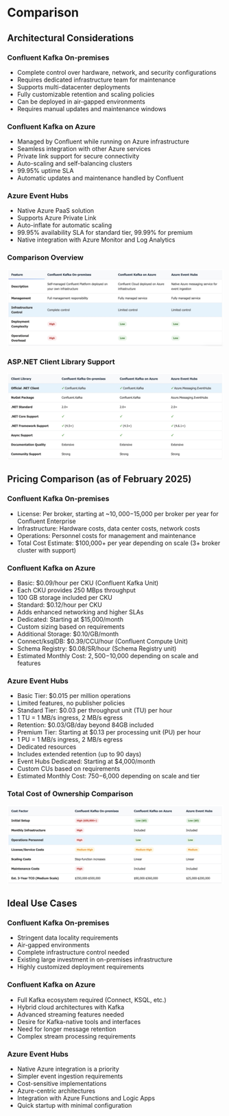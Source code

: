 # Comparison

## Architectural Considerations

### Confluent Kafka On-premises

- Complete control over hardware, network, and security configurations
- Requires dedicated infrastructure team for maintenance
- Supports multi-datacenter deployments
- Fully customizable retention and scaling policies
- Can be deployed in air-gapped environments
- Requires manual updates and maintenance windows

### Confluent Kafka on Azure

- Managed by Confluent while running on Azure infrastructure
- Seamless integration with other Azure services
- Private link support for secure connectivity
- Auto-scaling and self-balancing clusters
- 99.95% uptime SLA
- Automatic updates and maintenance handled by Confluent

### Azure Event Hubs

- Native Azure PaaS solution
- Supports Azure Private Link
- Auto-inflate for automatic scaling
- 99.95% availability SLA for standard tier, 99.99% for premium
- Native integration with Azure Monitor and Log Analytics

### Comparison Overview

![Comparison Overview](../../media/Screenshot%202025-02-27%20at%206.55.15%20PM.jpg)

### ASP.NET Client Library Support

![ASP.NET Client Library Support](../../media/Screenshot%202025-02-27%20at%206.55.54%20PM.jpg)

## Pricing Comparison (as of February 2025)

### Confluent Kafka On-premises

- License: Per broker, starting at ~$10,000-$15,000 per broker per year for Confluent Enterprise
- Infrastructure: Hardware costs, data center costs, network costs
- Operations: Personnel costs for management and maintenance
- Total Cost Estimate: $100,000+ per year depending on scale (3+ broker cluster with support)

### Confluent Kafka on Azure

- Basic: $0.09/hour per CKU (Confluent Kafka Unit)
- Each CKU provides 250 MBps throughput
- 100 GB storage included per CKU
- Standard: $0.12/hour per CKU
- Adds enhanced networking and higher SLAs
- Dedicated: Starting at $15,000/month
- Custom sizing based on requirements
- Additional Storage: $0.10/GB/month
- Connect/ksqlDB: $0.39/CCU/hour (Confluent Compute Unit)
- Schema Registry: $0.08/SR/hour (Schema Registry unit)
- Estimated Monthly Cost: $2,500-$10,000 depending on scale and features

### Azure Event Hubs

- Basic Tier: $0.015 per million operations
- Limited features, no publisher policies
- Standard Tier: $0.03 per throughput unit (TU) per hour
- 1 TU = 1 MB/s ingress, 2 MB/s egress
- Retention: $0.03/GB/day beyond 84GB included
- Premium Tier: Starting at $0.13 per processing unit (PU) per hour
- 1 PU = 1 MB/s ingress, 2 MB/s egress
- Dedicated resources
- Includes extended retention (up to 90 days)
- Event Hubs Dedicated: Starting at $4,000/month
- Custom CUs based on requirements
- Estimated Monthly Cost: $750-$6,000 depending on scale and tier

### Total Cost of Ownership Comparison

![Total Cost of Ownership Comparison](../../media/Screenshot%202025-02-27%20at%206.56.47%20PM.jpg)

## Ideal Use Cases

### Confluent Kafka On-premises

- Stringent data locality requirements
- Air-gapped environments
- Complete infrastructure control needed
- Existing large investment in on-premises infrastructure
- Highly customized deployment requirements

### Confluent Kafka on Azure

- Full Kafka ecosystem required (Connect, KSQL, etc.)
- Hybrid cloud architectures with Kafka
- Advanced streaming features needed
- Desire for Kafka-native tools and interfaces
- Need for longer message retention
- Complex stream processing requirements

### Azure Event Hubs

- Native Azure integration is a priority
- Simpler event ingestion requirements
- Cost-sensitive implementations
- Azure-centric architectures
- Integration with Azure Functions and Logic Apps
- Quick startup with minimal configuration
